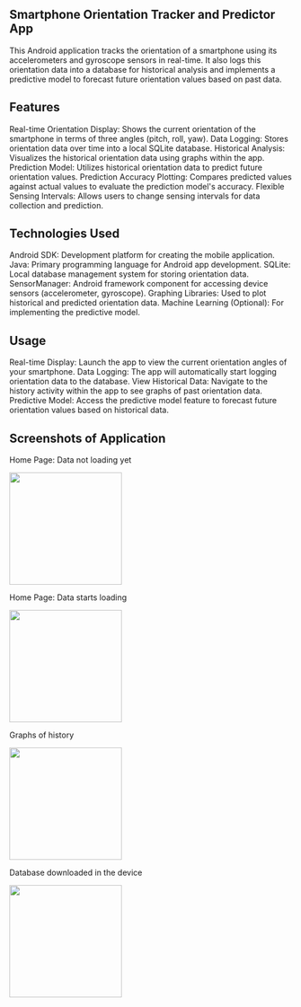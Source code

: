 ## Smartphone Orientation Tracker and Predictor App
This Android application tracks the orientation of a smartphone using its accelerometers and gyroscope sensors in real-time. It also logs this orientation data into a database for historical analysis and implements a predictive model to forecast future orientation values based on past data.

## Features
Real-time Orientation Display: Shows the current orientation of the smartphone in terms of three angles (pitch, roll, yaw).
Data Logging: Stores orientation data over time into a local SQLite database.
Historical Analysis: Visualizes the historical orientation data using graphs within the app.
Prediction Model: Utilizes historical orientation data to predict future orientation values.
Prediction Accuracy Plotting: Compares predicted values against actual values to evaluate the prediction model's accuracy.
Flexible Sensing Intervals: Allows users to change sensing intervals for data collection and prediction.
## Technologies Used
Android SDK: Development platform for creating the mobile application.
Java: Primary programming language for Android app development.
SQLite: Local database management system for storing orientation data.
SensorManager: Android framework component for accessing device sensors (accelerometer, gyroscope).
Graphing Libraries: Used to plot historical and predicted orientation data.
Machine Learning (Optional): For implementing the predictive model.
## Usage
Real-time Display: Launch the app to view the current orientation angles of your smartphone.
Data Logging: The app will automatically start logging orientation data to the database.
View Historical Data: Navigate to the history activity within the app to see graphs of past orientation data.
Predictive Model: Access the predictive model feature to forecast future orientation values based on historical data.
## Screenshots of Application
Home Page: Data not loading yet

<img src ="https://github.com/aanchalg06/OrientFinder_SensorApp/assets/108565060/a3621827-d10b-4705-94f2-e5687a8cd4a2" width="200">

Home Page: Data starts loading

<img src ="https://github.com/aanchalg06/OrientFinder_SensorApp/assets/108565060/3404a5fd-a147-4d1d-92a4-e145e20cf3c9" width="200">

Graphs of history

<img src ="https://github.com/aanchalg06/OrientFinder_SensorApp/assets/108565060/5d4531d2-5747-4af4-98e1-70c85e235673" width="200">

Database downloaded in the device

<img src ="https://github.com/aanchalg06/OrientFinder_SensorApp/assets/108565060/5d711bbb-3fb1-4f7c-8ff2-1c49766a7ee7" width="200">




